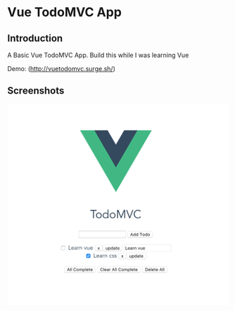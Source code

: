 # Vue TodoMVC App
## Introduction

A Basic Vue TodoMVC App. Build this while I was learning Vue

Demo: (http://vuetodomvc.surge.sh/)

## Screenshots

![](https://github.com/kuanhsuh/Vue-todomvc/blob/master/vuetodo.png)
